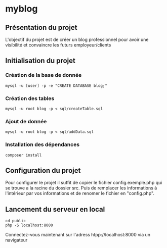 # myblog

## Présentation du projet

L'objectif du projet est de créer un blog professionnel pour avoir une visibilité et convaincre les futurs employeur/clients

## Initialisation du projet

### Création de la base de donnée
```shell
mysql -u [user] -p -e "CREATE DATABASE blog;"
```
### Création des tables
```shell
mysql -u root blog -p < sql/createTable.sql
```

### Ajout de donnée
```shell
mysql -u root blog -p < sql/addData.sql
```

### Installation des dépendances
```shell
composer install
```

## Configuration du projet
Pour configurer le projet il suffit de copier le fichier config.exemple.php qui se trouve a la racine du dossier src. 
Puis de remplacer les informations à l'intérieur par vos informations et de renomer le fichier en "config.php".

## Lancement du serveur en local
```shell
cd public
php -S localhost:8000
```

Connectez-vous maintenant sur l'adress htpp://localhost:8000 via un navigateur
